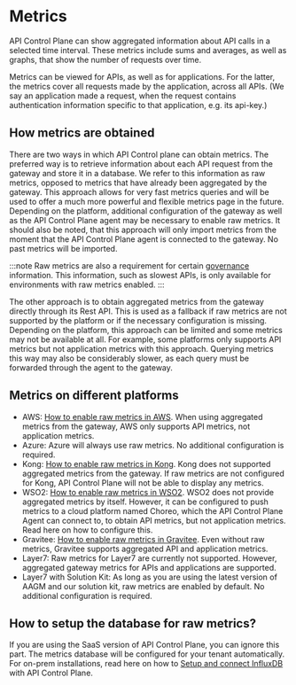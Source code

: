 # Metrics

<head>
  <meta name="guidename" content="API Management"/>
  <meta name="context" content="GUID-ab6f40ca-7d44-4444-9cf6-6756c83b801c"/>
</head> 

API Control Plane can show aggregated information about API calls in a selected time interval. These metrics include sums and averages, as well as graphs, that show the number of requests over time.

Metrics can be viewed for APIs, as well as for applications. For the latter, the metrics cover all requests made by the application, across all APIs. (We say an application made a request, when the request contains authentication information specific to that application, e.g. its api-key.)

## How metrics are obtained

There are two ways in which API Control plane can obtain metrics. The preferred way is to retrieve information about each API request from the gateway and store it in a database. We refer to this information as raw metrics, opposed to metrics that have already been aggregated by the gateway. This approach allows for very fast metrics queries and will be used to offer a much more powerful and flexible metrics page in the future. Depending on the platform, additional configuration of the gateway as well as the API Control Plane agent may be necessary to enable raw metrics. It should also be noted, that this approach will only import metrics from the moment that the API Control Plane agent is connected to the gateway. No past metrics will be imported.

:::note 
Raw metrics are also a requirement for certain [governance](../Topics/cp-Governance.md) information. This information, such as slowest APIs, is only available for environments with raw metrics enabled.
:::

The other approach is to obtain aggregated metrics from the gateway directly through its Rest API. This is used as a fallback if raw metrics are not supported by the platform or if the necessary configuration is missing. Depending on the platform, this approach can be limited and some metrics may not be available at all. For example, some platforms only supports API metrics but not application metrics with this approach. Querying metrics this way may also be considerably slower, as each query must be forwarded through the agent to the gateway.

## Metrics on different platforms

- AWS: [How to enable raw metrics in AWS](../Topics/cp-How_to_connect_to_AWS.md).
When using aggregated metrics from the gateway, AWS only supports API metrics, not application metrics.
- Azure: Azure will always use raw metrics. No additional configuration is required.
- Kong: [How to enable raw metrics in Kong](../Topics/cp-How_to_connect_to_Kong.md).
Kong does not supported aggregated metrics from the gateway. If raw metrics are not configured for Kong, API Control Plane will not be able to display any metrics.
- WSO2: [How to enable raw metrics in WSO2](../Topics/cp-How_to_connect_to_WSO2.md).
WSO2 does not provide aggregated metrics by itself. However, it can be configured to push metrics to a cloud platform named Choreo, which the API Control Plane Agent can connect to, to obtain API metrics, but not application metrics. Read here on how to configure this.
- Gravitee: [How to enable raw metrics in Gravitee](../Topics/cp-How_to_connect_to_Gravitee.md).
Even without raw metrics, Gravitee supports aggregated API and application metrics.
- Layer7: Raw metrics for Layer7 are currently not supported.
However, aggregated gateway metrics for APIs and applications are supported.
- Layer7 with Solution Kit: As long as you are using the latest version of AAGM and our solution kit, raw metrics are enabled by default. No additional configuration is required.

## How to setup the database for raw metrics?

If you are using the SaaS version of API Control Plane, you can ignore this part. The metrics database will be configured for your tenant automatically. For on-prem installations, read here on how to [Setup and connect InfluxDB](../Topics/cp-Setup_and_connect_InfluxDB.md) with API Control Plane.
